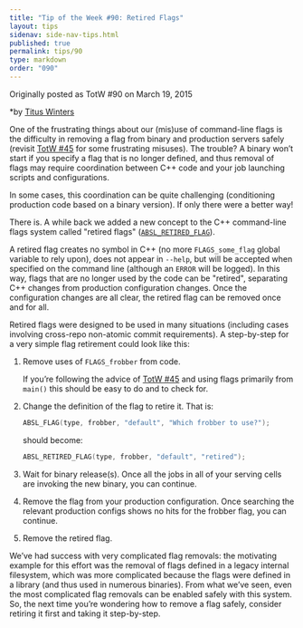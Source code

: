 ```yaml
---
title: "Tip of the Week #90: Retired Flags"
layout: tips
sidenav: side-nav-tips.html
published: true
permalink: tips/90
type: markdown
order: "090"
---
```


Originally posted as TotW #90 on March 19, 2015

*by [Titus Winters](mailto:titus@google.com)

One of the frustrating things about our (mis)use of command-line flags
is the difficulty in removing a flag from binary and production
servers safely (revisit [TotW #45](https://abseil.io/tips/45) for some frustrating
misuses). The trouble? A binary won’t start if you specify a flag that is
no longer defined, and thus removal of flags may require coordination
between C++ code and your job launching scripts and configurations.

In some cases, this coordination can be quite challenging (conditioning
production code based on a binary version). If only there were a better way!

There is. A while back we added a new concept to the C++ command-line flags
system called "retired flags" ([`ABSL_RETIRED_FLAG`][1]).

A retired flag creates no symbol in C++ (no more `FLAGS_some_flag` global
variable to rely upon), does not appear in `--help`, but will be accepted when
specified on the command line (although an `ERROR` will be logged). In this way,
flags that are no longer used by the code can be "retired", separating C++
changes from production configuration changes. Once the configuration changes
are all clear, the retired flag can be removed once and for all.

Retired flags were designed to be used in many situations (including cases
involving cross-repo non-atomic commit requirements). A step-by-step
for a very simple flag retirement could look like this:

1.  Remove uses of `FLAGS_frobber` from code.

    If you’re following the advice of [TotW #45](https://abseil.io/tips/45) and using
    flags primarily from `main()` this should be easy to do and to check
    for.

2.  Change the definition of the flag to retire it. That is:

    ```c++
    ABSL_FLAG(type, frobber, "default", "Which frobber to use?");
    ```

    should become:

    ```c++
    ABSL_RETIRED_FLAG(type, frobber, "default", "retired");
    ```

3.  Wait for binary release(s). Once all the jobs in all of your serving cells
    are invoking the new binary, you can continue.

4.  Remove the flag from your production configuration. Once searching the
    relevant production configs shows no hits for the frobber flag, you can
    continue.

5.  Remove the retired flag.

We’ve had success with very complicated flag removals: the motivating example
for this effort was the removal of flags defined in a legacy internal
filesystem, which was more complicated because the flags were defined in a
library (and thus used in numerous binaries). From what we’ve seen, even the
most complicated flag removals can be enabled safely with this system. So,
the next time you’re wondering how to remove a flag safely, consider retiring
it first and taking it step-by-step.

[1]: https://github.com/abseil/abseil-cpp/blob/master/absl/flags/flag.h#L255
